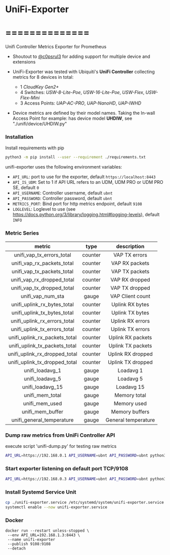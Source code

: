 # UniFi-Exporter
# ==============
Unifi Controller Metrics Exporter for Prometheus

+ Shoutout to [@c0psrul3](https://github.com/c0psrul3) for adding support for multiple device and extensions

+ UniFi-Exporter was tested with Ubiquiti's **UniFi Controller**
  collecting metrics for 8 devices in total:
  - 1 _CloudKey Gen2+_
  - 4 Switches: _USW-8-Lite-Poe_, _USW-16-Lite-Poe_, _USW-Flex_, _USW-Flex-Mini_
  - 3 Access Points: _UAP-AC-PRO_, _UAP-NanoHD_, _UAP-IWHD_

+ Device metrics are defined by their model names.
  Taking the In-wall Access Point for example: has device model **UHDIW**, see "./unifi/device/UHDIW.py"

### Installation
  Install requirements with pip
  ```sh
  python3 -m pip install --user --requirement ./requirements.txt
  ```

unifi-exporter uses the following environment variables:
- `API_URL`: port to use for the exporter, default `https://localhost:8443`
- `API_IS_UDM`: Set to 1 if API URL refers to an UDM, UDM PRO or UDM PRO SE, default `0`
- `API_USERNAME`: Controller username, default `ubnt`
- `API_PASSWORD`: Controller password, default `ubnt`
- `METRICS_PORT`: Bind port for http metrics endpoint, default `9108`
- `LOGLEVEL`: Loglevel to use (see https://docs.python.org/3/library/logging.html#logging-levels), default `INFO`


### Metric Series
|  metric                        |  type      |  description          |
|:------------------------------:|:----------:|:---------------------:|
|  unifi_vap_tx_errors_total     |  counter   |  VAP TX errors        |
|  unifi_vap_rx_packets_total    |  counter   |  VAP RX packets       |
|  unifi_vap_tx_packets_total    |  counter   |  VAP TX packets       |
|  unifi_vap_rx_dropped_total    |  counter   |  VAP RX dropped       |
|  unifi_vap_tx_dropped_total    |  counter   |  VAP TX dropped       |
|  unifi_vap_num_sta             |  gauge     |  VAP Client count     |
|  unifi_uplink_rx_bytes_total   |  counter   |  Uplink RX bytes      |
|  unifi_uplink_tx_bytes_total   |  counter   |  Uplink TX bytes      |
|  unifi_uplink_rx_errors_total  |  counter   |  Uplink RX errors     |
|  unifi_uplink_tx_errors_total  |  counter   |  Uplink TX errors     |
|  unifi_uplink_rx_packets_total |  counter   |  Uplink RX packets    |
|  unifi_uplink_tx_packets_total |  counter   |  Uplink TX packets    |
|  unifi_uplink_rx_dropped_total |  counter   |  Uplink RX dropped    |
|  unifi_uplink_tx_dropped_total |  counter   |  Uplink TX dropped    |
|  unifi_loadavg_1               |  gauge     |  Loadavg 1            |
|  unifi_loadavg_5               |  gauge     |  Loadavg 5            |
|  unifi_loadavg_15              |  gauge     |  Loadavg 15           |
|  unifi_mem_total               |  gauge     |  Memory total         |
|  unifi_mem_used                |  gauge     |  Memory used          |
|  unifi_mem_buffer              |  gauge     |  Memory buffers       |
|  unifi_general_temperature     |  gauge     |  General temperature  |


### Dump raw metrics from UniFi Controller API
  execute script 'unifi-dump.py' for testing raw metrics
  ```sh
  API_URL=https://192.168.0.1 API_USERNAME=ubnt API_PASSWORD=ubnt python3 ./unifi-dump.py
  ```

### Start exporter listening on default port TCP/9108
  ```sh
  API_URL=https://192.168.0.3 API_USERNAME=ubnt API_PASSWORD=ubnt python3 unifi-exporter.py --port=9108
  ```

### Install Systemd Service Unit
  ```sh
  cp ./unifi-exporter.service /etc/systemd/system/unifi-exporter.service
  systemctl enable --now unifi-exporter.service
  ```
### Docker
```
docker run --restart unless-stopped \
 --env API_URL=192.168.1.3:8443 \
 --name unifi-exporter
 --publish 9108:9108
 --detach
 ```
